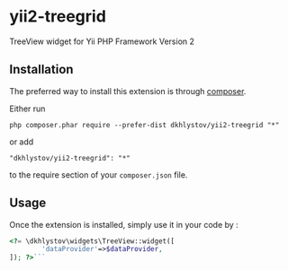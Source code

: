 yii2-treegrid
=============
TreeView widget for Yii PHP Framework Version 2

Installation
------------

The preferred way to install this extension is through [composer](http://getcomposer.org/download/).

Either run

```
php composer.phar require --prefer-dist dkhlystov/yii2-treegrid "*"
```

or add

```
"dkhlystov/yii2-treegrid": "*"
```

to the require section of your `composer.json` file.


Usage
-----

Once the extension is installed, simply use it in your code by  :

```php
<?= \dkhlystov\widgets\TreeView::widget([
		'dataProvider'=>$dataProvider,
]); ?>```